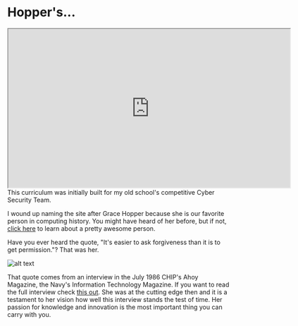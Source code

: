 # Hopper's...

<iframe allowfullscreen height="360" src="https://www.youtube.com/embed/l0sDzuLUu0s?wmode=opaque" width="640"></iframe>This
curriculum was initially built for my old school's competitive Cyber
Security Team.

I wound up naming the site after Grace Hopper because she is our
favorite person in computing history. You might have heard of her
before, but if not, <a
href="https://news.yale.edu/2017/02/10/grace-murray-hopper-1906-1992-legacy-innovation-and-service"
rel="noopener" target="_blank">click here</a> to learn about a pretty
awesome person.

Have you ever heard the quote, "It's easier to ask forgiveness than it
is to get permission."? That was her.

<img
src="https://files.cdn.thinkific.com/file_uploads/429463/images/356/3eb/da8/1629583849959.jpg"
title="img1" class="fr-fic fr-dii"
srcset="https://files.cdn.thinkific.com/file_uploads/429463/images/356/3eb/da8/1629583849959.jpg?width=1920 1x, https://files.cdn.thinkific.com/file_uploads/429463/images/356/3eb/da8/1629583849959.jpg?width=1920&amp;dpr=2 2x, https://files.cdn.thinkific.com/file_uploads/429463/images/356/3eb/da8/1629583849959.jpg?width=1920&amp;dpr=3 3x"
alt="alt text" />

That quote comes from an interview in the July 1986 CHIP's Ahoy
Magazine, the Navy's Information Technology Magazine. If you want to
read the full interview check
<a href="http://www.doncio.navy.mil/chips/ArticleDetails.aspx?id=3563"
rel="noopener" target="_blank">this out</a>. She was at the cutting edge
then and it is a testament to her vision how well this interview stands
the test of time. Her passion for knowledge and innovation is the most
important thing you can carry with you.
